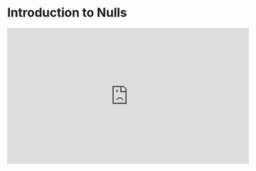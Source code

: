 ﻿# Introduction to Nulls

<iframe width="560" height="315" src="https://www.youtube.com/embed/SHTubP30rRY?list=PL1DEQjXG2xnJNTIi_lrTxD83bf5-8mrRP" frameborder="0" allowfullscreen></iframe>
